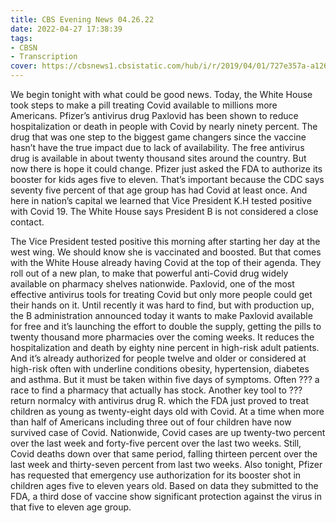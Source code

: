 ```yaml
---
title: CBS Evening News 04.26.22
date: 2022-04-27 17:38:39
tags:
- CBSN
- Transcription
cover: https://cbsnews1.cbsistatic.com/hub/i/r/2019/04/01/727e357a-a126-4138-a2c5-4d3222669d57/thumbnail/640x360/3ff2761028dc5c65cc4f07acd54bcd5c/cbsn2-logo-1920x1080.jpg
---
```

We begin tonight with what could be good news. Today, the White House took steps to make a pill treating Covid available to millions more Americans. Pfizer’s antivirus drug Paxlovid has been shown to reduce hospitalization or death in people with Covid by nearly ninety percent. The drug that was one step to the biggest game changers since the vaccine hasn’t have the true impact due to lack of availability. The free antivirus drug is available in about twenty thousand sites around the country. But now there is hope it could change. Pfizer just asked the FDA to authorize its booster for kids ages five to eleven. That’s important because the CDC says seventy five percent of that age group has had Covid at least once. And here in nation’s capital we learned that Vice President K.H tested positive with Covid 19. The White House says President B is not considered a close contact.

The Vice President tested positive this morning after starting her day at the west wing. We should know she is vaccinated and boosted. But that comes with the White House already having Covid at the top of their agenda. They roll out of a new plan, to make that powerful anti-Covid drug widely available on pharmacy shelves nationwide. Paxlovid, one of the most effective antivirus tools for treating Covid but only more people could get their hands on it. Until recently it was hard to find, but with production up, the B administration announced today it wants to make Paxlovid available for free and it’s launching the effort to double the supply, getting the pills to twenty thousand more pharmacies over the coming weeks. It reduces the hospitalization and death by eighty nine percent in high-risk adult patients. And it’s already authorized for people twelve and older or considered at high-risk often with underline conditions obesity, hypertension, diabetes and asthma. But it must be taken within five days of symptoms. Often ??? a race to find a pharmacy that actually has stock. Another key tool to ??? return normalcy with antivirus drug R. which the FDA just proved to treat children as young as twenty-eight days old with Covid. At a time when more than half of Americans including three out of four children have now survived case of Covid. Nationwide, Covid cases are up twenty-two percent over the last week and forty-five percent over the last two weeks. Still, Covid deaths down over that same period, falling thirteen percent over the last week and thirty-seven percent from last two weeks. Also tonight, Pfizer has requested that emergency use authorization for its booster shot in children ages five to eleven years old. Based on data they submitted to the FDA, a third dose of vaccine show significant protection against the virus in that five to eleven age group. 
